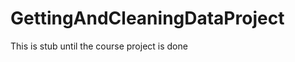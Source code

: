 GettingAndCleaningDataProject
=============================

This is stub until the course project is done
